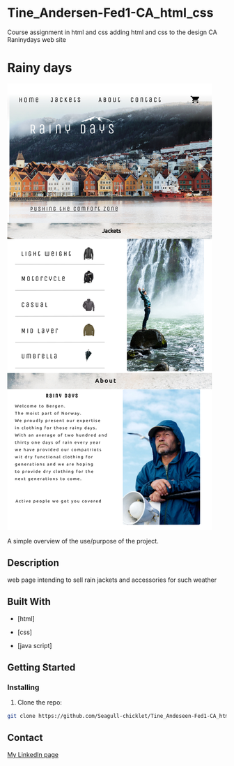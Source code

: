 # Tine_Andersen-Fed1-CA_html_css

Course assignment in html and css
adding html and css to the design CA Raninydays web site

# Rainy days

![image](https://github.com/Seagull-chicklet/Tine_Andeseen-Fed1-CA_html_css/blob/main/assets/rainy%20days.jpg)

A simple overview of the use/purpose of the project.

## Description

web page intending to sell rain jackets and accessories for such weather


## Built With

- [html]
  
- [css]
  
- [java script]

## Getting Started

### Installing

1. Clone the repo:

```bash
git clone https://github.com/Seagull-chicklet/Tine_Andeseen-Fed1-CA_html_css.git
```

## Contact


[My LinkedIn page](www.linkedin.com/tine-andersen-0027238a)



